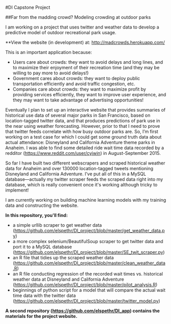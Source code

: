 #DI Capstone Project

##Far from the madding crowd? Modeling crowding at outdoor parks

I am working on a project that uses twitter and weather data to develop a predictive model of outdoor recreational park usage. 

**View the website (in development) at: http://madcrowds.herokuapp.com/

This is an important application because:
- Users care about crowds: they want to avoid delays and long lines, and to maximize their enjoyment of their recreation time (and they may be willing to pay more to avoid delays!)
- Government cares about crowds: they want to deploy public transportation efficiently and avoid traffic congestion, etc. 
- Companies care about crowds: they want to maximize profit by providing services efficiently, they want to improve user experience, and they may want to take advantage of advertising opportunities! 

Eventually I plan to set up an interactive website that provides summaries of historical use data of several major parks in San Francisco, based on location-tagged twitter data, and that produces predictions of park use in the near using weather forecasting. However, prior to that I need to prove that twitter feeds correlate with how busy outdoor parks are. So, I’m first working on a test case for which I could get some ground truth data about actual attendance: Disneyland and California Adventure theme parks in Anaheim. I was able to find some detailed ride wait time data recorded by a redditor (https://www.reddit.com/user/cyiwin) in August-September 2015. 

So far I have built two different webscrapers and scraped historical weather data for Anaheim and over 130000 location-tagged tweets mentioning Disneyland and California Adventure. I’ve put all of this in a MySQL database—actually my twitter scraper feeds the scraped data right into my database, which is really convenient once it's working although tricky to implement!

I am currently working on building machine learning models with my training data and constructing the website.

**In this repository, you'll find:**
- a simple urllib scraper to get weather data (https://github.com/elspethr/DI_project/blob/master/get_weather_data.py)
- a more complex selenium/BeautifulSoup scraper to get twitter data and port it to a MySQL database (https://github.com/elspethr/DI_project/blob/master/SE_twit_scraper.py)
- an R file that tidies up the scraped weather data (https://github.com/elspethr/DI_project/blob/master/clean_weather_data.R)
- an R file conducting regression of the recorded wait times vs. historical weather data at Disneyland and California Adventure (https://github.com/elspethr/DI_project/blob/master/pilot_analysis.R)
- beginnings of python script for a model that will compare the actual wait time data with the twitter data (https://github.com/elspethr/DI_project/blob/master/twitter_model.py)

**A second repository (https://github.com/elspethr/DI_app) contains the materials for the project website.**
